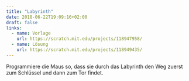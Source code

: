 ```yaml
---
title: "Labyrinth"
date: 2018-06-22T19:09:16+02:00
draft: false
links:
  - name: Vorlage
    url: https://scratch.mit.edu/projects/118947958/
  - name: Lösung
    url: https://scratch.mit.edu/projects/118949435/
---
```


Programmiere die Maus so, dass sie durch das Labyrinth den Weg zuerst zum Schlüssel und dann zum Tor findet.
